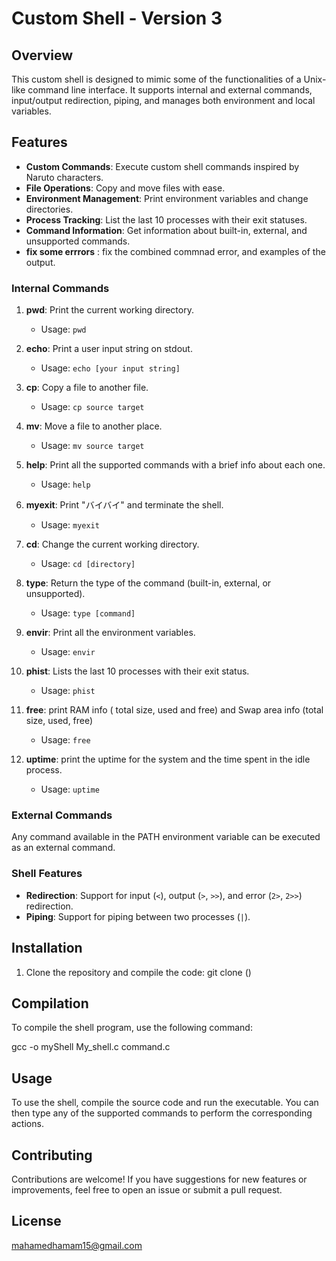 # Custom Shell - Version 3

## Overview
This custom shell is designed to mimic some of the functionalities of a Unix-like command line interface. It supports internal and external commands, input/output redirection, piping, and manages both environment and local variables.


## Features

- **Custom Commands**: Execute custom shell commands inspired by Naruto characters.
- **File Operations**: Copy and move files with ease.
- **Environment Management**: Print environment variables and change directories.
- **Process Tracking**: List the last 10 processes with their exit statuses.
- **Command Information**: Get information about built-in, external, and unsupported commands.
- **fix some errrors** : fix the combined commnad error, and examples of the output.

### Internal Commands

1. **pwd**: Print the current working directory.
   - Usage: `pwd`

2. **echo**: Print a user input string on stdout.
   - Usage: `echo [your input string]`

3. **cp**: Copy a file to another file.
   - Usage: `cp source target`

4. **mv**: Move a file to another place.
   - Usage: `mv source target`

5. **help**: Print all the supported commands with a brief info about each one.
   - Usage: `help`

6. **myexit**: Print "バイバイ" and terminate the shell.
   - Usage: `myexit`

7. **cd**: Change the current working directory.
   - Usage: `cd [directory]`

8. **type**: Return the type of the command (built-in, external, or unsupported).
   - Usage: `type [command]`

9. **envir**: Print all the environment variables.
   - Usage: `envir`

10. **phist**: Lists the last 10 processes with their exit status.
    - Usage: `phist`

11. **free**: print RAM info ( total size, used and free) and Swap area info (total size, used, free)
    - Usage: `free`

12. **uptime**: print the uptime for the system and the time spent in the idle process.
    - Usage: `uptime`

### External Commands
Any command available in the PATH environment variable can be executed as an external command.

### Shell Features
- **Redirection**: Support for input (`<`), output (`>`, `>>`), and error (`2>`, `2>>`) redirection.
- **Piping**: Support for piping between two processes (`|`).

## Installation

1. Clone the repository and compile the code:  git clone ()

## Compilation

To compile the shell program, use the following command:

 gcc -o myShell My_shell.c command.c

## Usage

To use the shell, compile the source code and run the executable. You can then type any of the supported commands to perform the corresponding actions.

## Contributing

Contributions are welcome! 
If you have suggestions for new features or improvements, feel free to open an issue or submit a pull request.

## License

mahamedhamam15@gmail.com

